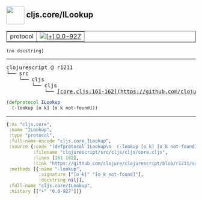 ## <img width="48px" valign="middle" src="http://i.imgur.com/Hi20huC.png"> cljs.core/ILookup

 <table border="1">
<tr>
<td>protocol</td>
<td><a href="https://github.com/cljsinfo/api-refs/tree/0.0-927"><img valign="middle" alt="[+] 0.0-927" src="https://img.shields.io/badge/+-0.0--927-lightgrey.svg"></a> </td>
</tr>
</table>

 <samp>
</samp>

```
(no docstring)
```

---

 <pre>
clojurescript @ r1211
└── src
    └── cljs
        └── cljs
            └── <ins>[core.cljs:161-162](https://github.com/clojure/clojurescript/blob/r1211/src/cljs/cljs/core.cljs#L161-L162)</ins>
</pre>

```clj
(defprotocol ILookup
  (-lookup [o k] [o k not-found]))
```


---

```clj
{:ns "cljs.core",
 :name "ILookup",
 :type "protocol",
 :full-name-encode "cljs.core_ILookup",
 :source {:code "(defprotocol ILookup\n  (-lookup [o k] [o k not-found]))",
          :filename "clojurescript/src/cljs/cljs/core.cljs",
          :lines [161 162],
          :link "https://github.com/clojure/clojurescript/blob/r1211/src/cljs/cljs/core.cljs#L161-L162"},
 :methods [{:name "-lookup",
            :signature ["[o k]" "[o k not-found]"],
            :docstring nil}],
 :full-name "cljs.core/ILookup",
 :history [["+" "0.0-927"]]}

```
